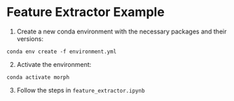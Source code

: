 # Feature Extractor Example
1. Create a new conda environment with the necessary packages and their versions:
```
conda env create -f environment.yml
```

2. Activate the environment:
```
conda activate morph
```

3. Follow the steps in `feature_extractor.ipynb`